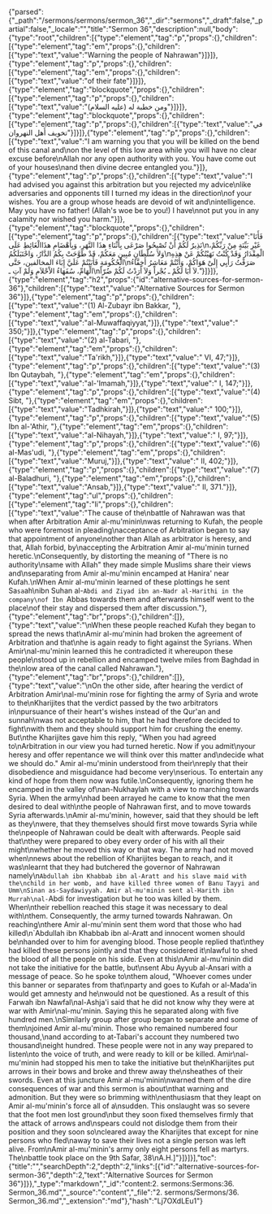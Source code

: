 {"parsed":{"_path":"/sermons/sermons/sermon_36","_dir":"sermons","_draft":false,"_partial":false,"_locale":"","title":"Sermon 36","description":null,"body":{"type":"root","children":[{"type":"element","tag":"p","props":{},"children":[{"type":"element","tag":"em","props":{},"children":[{"type":"text","value":"Warning the people of Nahrawan"}]}]},{"type":"element","tag":"p","props":{},"children":[{"type":"element","tag":"em","props":{},"children":[{"type":"text","value":"of their fate"}]}]},{"type":"element","tag":"blockquote","props":{},"children":[{"type":"element","tag":"p","props":{},"children":[{"type":"text","value":"ومن خطبة له (عليه السلام)"}]}]},{"type":"element","tag":"blockquote","props":{},"children":[{"type":"element","tag":"p","props":{},"children":[{"type":"text","value":"في تخويف أَهل النهروان"}]}]},{"type":"element","tag":"p","props":{},"children":[{"type":"text","value":"I am warning you that you will be killed on the bend of this canal and\non the level of this low area while you will have no clear excuse before\nAllah nor any open authority with you. You have come out of your houses\nand then divine decree entangled you."}]},{"type":"element","tag":"p","props":{},"children":[{"type":"text","value":"I had advised you against this arbitration but you rejected my advice\nlike adversaries and opponents till I turned my ideas in the direction\nof your wishes. You are a group whose heads are devoid of wit and\nintelligence. May you have no father! (Allah's woe be to you!) I have\nnot put you in any calamity nor wished you harm."}]},{"type":"element","tag":"blockquote","props":{},"children":[{"type":"element","tag":"p","props":{},"children":[{"type":"text","value":"فَأَنَا نَذِيرٌ لَكُمْ أَنْ تُصْبِحُوا صَرْعَى بِأَثْنَاءِ هذَا النَّهَرِ، وَبِأَهْضَامِ هذَاالْغَائِطِ عَلَى\nغَيْرِ بَيِّنَةٍ مِنْ رَبِّكُمْ، وَلاَ سُلْطَانٍ مُبِينٍ مَعَكُمْ، قَدْ طَوَّحَتْ بِكُمُ الدَّارُ، وَاحْتَبَلَكُمُ\nالْمِقْدَارُ وَقَدْ كُنْتُ نَهَيْتُكُمْ عَنْ هذِهِ الْحُكُومَةِ فَأَبَيْتُمْ عَلَيَّ إِبَاءَ المخالفين، حَتَّى\nصَرَفْتُ رَأْيِي إِلَىْ هَوَاكُمْ، وَأَنْتُمْ مَعَاشِرُ أَخِفَّاءُ الْهَامِّ، سُفَهَاءُ الاْحْلاَمِ وَلَمْ آتِ ـ\nلاَ أَبَا لَكُمْ ـ بُجْراً وَلاَ أَرَدْتُ لَكُمْ ضُرّاً."}]}]},{"type":"element","tag":"h2","props":{"id":"alternative-sources-for-sermon-36"},"children":[{"type":"text","value":"Alternative Sources for Sermon 36"}]},{"type":"element","tag":"p","props":{},"children":[{"type":"text","value":"(1) Al-Zubayr ibn Bakkar, "},{"type":"element","tag":"em","props":{},"children":[{"type":"text","value":"al-Muwaffaqiyyat,"}]},{"type":"text","value":" 350;"}]},{"type":"element","tag":"p","props":{},"children":[{"type":"text","value":"(2) al-Tabari, "},{"type":"element","tag":"em","props":{},"children":[{"type":"text","value":"Ta'rikh,"}]},{"type":"text","value":" VI, 47;"}]},{"type":"element","tag":"p","props":{},"children":[{"type":"text","value":"(3) Ibn Qutaybah, "},{"type":"element","tag":"em","props":{},"children":[{"type":"text","value":"al-'Imamah,"}]},{"type":"text","value":" I, 147;"}]},{"type":"element","tag":"p","props":{},"children":[{"type":"text","value":"(4) Sibt, "},{"type":"element","tag":"em","props":{},"children":[{"type":"text","value":"Tadhkirah,"}]},{"type":"text","value":" 100;"}]},{"type":"element","tag":"p","props":{},"children":[{"type":"text","value":"(5) Ibn al-'Athir, "},{"type":"element","tag":"em","props":{},"children":[{"type":"text","value":"al-Nihayah,"}]},{"type":"text","value":" I, 97;"}]},{"type":"element","tag":"p","props":{},"children":[{"type":"text","value":"(6) al-Mas'udi, "},{"type":"element","tag":"em","props":{},"children":[{"type":"text","value":"Muruj,"}]},{"type":"text","value":" II, 402;"}]},{"type":"element","tag":"p","props":{},"children":[{"type":"text","value":"(7) al-Baladhuri, "},{"type":"element","tag":"em","props":{},"children":[{"type":"text","value":"Ansab,"}]},{"type":"text","value":" II, 371."}]},{"type":"element","tag":"ul","props":{},"children":[{"type":"element","tag":"li","props":{},"children":[{"type":"text","value":"The cause of the\nbattle of Nahrawan was that when after Arbitration Amir al-mu'minin\nwas returning to Kufah, the people who were foremost in pleading\nacceptance of Arbitration began to say that appointment of anyone\nother than Allah as arbitrator is heresy, and that, Allah forbid, by\naccepting the Arbitration Amir al-mu'minin turned heretic.\nConsequently, by distorting the meaning of \"There is no authority\nsame with Allah\" they made simple Muslims share their views and\nseparating from Amir al-mu'minin encamped at Hanira' near Kufah.\nWhen Amir al-mu'minin learned of these plottings he sent Sa`sa`ah\nibn Suhan al-`Abdi and Ziyad ibn an-Nadr al-Harithi in the company\nof Ibn `Abbas towards them and afterwards himself went to the place\nof their stay and dispersed them after discussion."},{"type":"element","tag":"br","props":{},"children":[]},{"type":"text","value":"\nWhen these people reached Kufah they began to spread the news that\nAmir al-mu'minin had broken the agreement of Arbitration and that\nhe is again ready to fight against the Syrians. When Amir\nal-mu'minin learned this he contradicted it whereupon these people\nstood up in rebellion and encamped twelve miles from Baghdad in the\nlow area of the canal called Nahrawan."},{"type":"element","tag":"br","props":{},"children":[]},{"type":"text","value":"\nOn the other side, after hearing the verdict of Arbitration Amir\nal-mu'minin rose for fighting the army of Syria and wrote to the\nKharijites that the verdict passed by the two arbitrators in\npursuance of their heart's wishes instead of the Qur'an and sunnah\nwas not acceptable to him, that he had therefore decided to fight\nwith them and they should support him for crushing the enemy. But\nthe Kharijites gave him this reply, \"When you had agreed to\nArbitration in our view you had turned heretic. Now if you admit\nyour heresy and offer repentance we will think over this matter and\ndecide what we should do.\" Amir al-mu'minin understood from their\nreply that their disobedience and misguidance had become very\nserious. To entertain any kind of hope from them now was futile.\nConsequently, ignoring them he encamped in the valley of\nan-Nukhaylah with a view to marching towards Syria. When the army\nhad been arrayed he came to know that the men desired to deal with\nthe people of Nahrawan first, and to move towards Syria afterwards.\nAmir al-mu'minin, however, said that they should be left as they\nwere, that they themselves should first move towards Syria while the\npeople of Nahrawan could be dealt with afterwards. People said that\nthey were prepared to obey every order of his with all their might\nwhether he moved this way or that way. The army had not moved when\nnews about the rebellion of Kharijites began to reach, and it was\nlearnt that they had butchered the governor of Nahrawan namely\n`Abdullah ibn Khabbab ibn al-Aratt and his slave maid with the\nchild in her womb, and have killed three women of Banu Tayyi and Umm\nSinan as-Saydawiyyah. Amir al-mu'minin sent al-Harith ibn Murrah\nal-`Abdi for investigation but he too was killed by them. When\ntheir rebellion reached this stage it was necessary to deal with\nthem. Consequently, the army turned towards Nahrawan. On reaching\nthere Amir al-mu'minin sent them word that those who had killed\n`Abdullah ibn Khabbab ibn al-Aratt and innocent women should be\nhanded over to him for avenging blood. Those people replied that\nthey had killed these persons jointly and that they considered it\nlawful to shed the blood of all the people on his side. Even at this\nAmir al-mu'minin did not take the initiative for the battle, but\nsent Abu Ayyub al-Ansari with a message of peace. So he spoke to\nthem aloud, \"Whoever comes under this banner or separates from that\nparty and goes to Kufah or al-Mada'in would get amnesty and he\nwould not be questioned. As a result of this Farwah ibn Nawfal\nal-Ashja'i said that he did not know why they were at war with Amir\nal-mu'minin. Saying this he separated along with five hundred men.\nSimilarly group after group began to separate and some of them\njoined Amir al-mu'minin. Those who remained numbered four thousand,\nand according to at-Tabari's account they numbered two thousand\neight hundred. These people were not in any way prepared to listen\nto the voice of truth, and were ready to kill or be killed. Amir\nal-mu'minin had stopped his men to take the initiative but the\nKharijites put arrows in their bows and broke and threw away the\nsheathes of their swords. Even at this juncture Amir al-mu'minin\nwarned them of the dire consequences of war and this sermon is about\nthat warning and admonition. But they were so brimming with\nenthusiasm that they leapt on Amir al-mu'minin's force all of a\nsudden. This onslaught was so severe that the foot men lost ground\nbut they soon fixed themselves firmly that the attack of arrows and\nspears could not dislodge them from their position and they soon so\ncleared away the Kharijites that except for nine persons who fled\naway to save their lives not a single person was left alive. From\nAmir al-mu'minin's army only eight persons fell as martyrs. The\nbattle took place on the 9th Safar, 38\nA.H.]"}]}]}],"toc":{"title":"","searchDepth":2,"depth":2,"links":[{"id":"alternative-sources-for-sermon-36","depth":2,"text":"Alternative Sources for Sermon 36"}]}},"_type":"markdown","_id":"content:2. sermons:Sermons:36. Sermon_36.md","_source":"content","_file":"2. sermons/Sermons/36. Sermon_36.md","_extension":"md"},"hash":"Lj7OXdLEu1"}